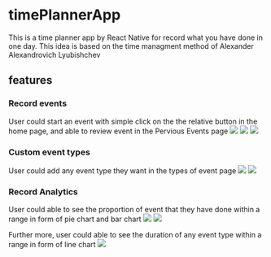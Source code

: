 # timePlannerApp
This is a time planner app by React Native for record what you have done in one day.
This idea is based on the time managment method of Alexander Alexandrovich Lyubishchev

## features
### Record events
User could start an event with simple click on the the relative button in the home page, and able to review event in the Pervious Events page
<img src="./screenshot/event.jpeg"/>
<img src="./screenshot/event_running.jpeg" />
<img src="./screenshot/event_list.jpeg" />

### Custom event types
User could add any event type they want in the types of event page
<img src="./screenshot/event_type.jpeg" />
<img src="./screenshot/event_type_added.jpeg" />

### Record Analytics
User could able to see the proportion of event that they have done within a range in form of pie chart and bar chart
<img src="./screenshot/analytics_pie.jpeg"/>
<img src="./screenshot/analytics_bar.jpeg" />

Further more, user could able to see the duration of any event type within a range in form of line chart
<img src="./screenshot/analytics_line.jpeg" />